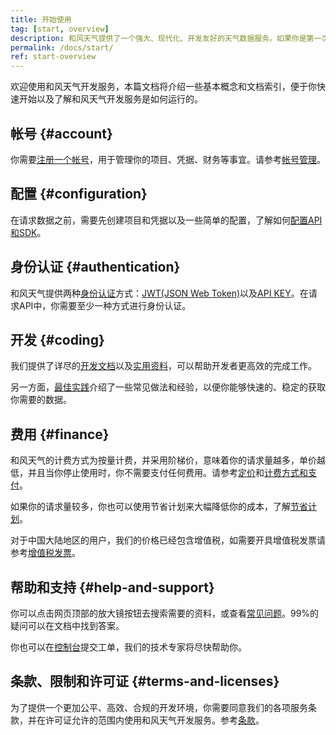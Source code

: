 ```yaml
---
title: 开始使用
tag: [start, overview]
description: 和风天气提供了一个强大、现代化、开发友好的天气数据服务。如果你是第一次接触我们的天气数据，那么可以根据下方文档快速的了解和风天气是如何运行以及所涉及到的相关概念。
permalink: /docs/start/
ref: start-overview
---
```


欢迎使用和风天气开发服务，本篇文档将介绍一些基本概念和文档索引，便于你快速开始以及了解和风天气开发服务是如何运行的。

## 帐号 {#account}

你需要[注册一个帐号](https://id.qweather.com/#/register?redirect=https%3A%2F%2Fconsole.qweather.com)，用于管理你的项目、凭据、财务等事宜。请参考[帐号管理](/docs/account/)。

## 配置 {#configuration}

在请求数据之前，需要先创建项目和凭据以及一些简单的配置，了解如何[配置API和SDK](/docs/configuration/)。

## 身份认证 {#authentication}

和风天气提供两种[身份认证](/docs/authentication/)方式：[JWT(JSON Web Token)](/docs/authentication/jwt/)以及[API KEY](/docs/authentication/apikey/)。在请求API中，你需要至少一种方式进行身份认证。

## 开发 {#coding}

我们提供了详尽的[开发文档](/docs/api/)以及[实用资料](/docs/resource/)，可以帮助开发者更高效的完成工作。

另一方面，[最佳实践](/docs/best-practices/)介绍了一些常见做法和经验，以便你能够快速的、稳定的获取你需要的数据。

## 费用 {#finance}

和风天气的计费方式为按量计费，并采用阶梯价，意味着你的请求量越多，单价越低，并且当你停止使用时，你不需要支付任何费用。请参考[定价](/docs/finance/pricing/)和[计费方式和支付](/docs/finance/billing-and-payment/)。

如果你的请求量较多，你也可以使用节省计划来大幅降低你的成本，了解[节省计划](/docs/finance/saving-plans/)。

对于中国大陆地区的用户，我们的价格已经包含增值税，如需要开具增值税发票请参考[增值税发票](/docs/finance/vat-invoice/)。

## 帮助和支持 {#help-and-support}

你可以点击网页顶部的放大镜按钮去搜索需要的资料，或查看[常见问题](/help/)。99%的疑问可以在文档中找到答案。

你也可以在[控制台](https://console.qweather.com)提交工单，我们的技术专家将尽快帮助你。

## 条款、限制和许可证 {#terms-and-licenses}

为了提供一个更加公平、高效、合规的开发环境，你需要同意我们的各项服务条款，并在许可证允许的范围内使用和风天气开发服务。参考[条款](/docs/terms/)。


